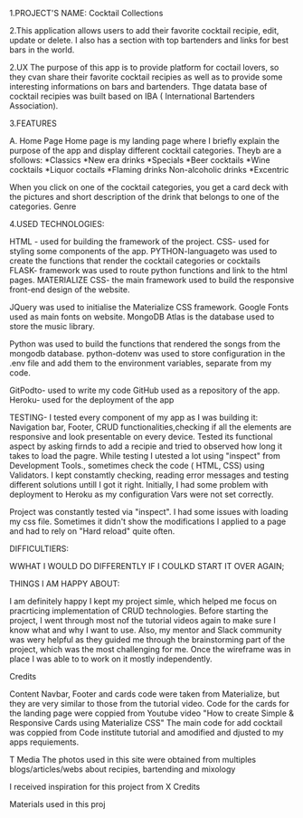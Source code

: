 1.PROJECT'S NAME: Cocktail Collections

2.This application allows users to add their favorite cocktail recipie, edit, update or delete. 
I also has a section with top bartenders and links for best bars in the world.

2.UX
The purpose of this app is to  provide platform for coctail lovers, so they cvan share 
their favorite cocktail recipies as well as to provide some interesting informations on bars and bartenders. 
Thge datata base of cocktail recipies was built based on IBA ( International Bartenders Association).

3.FEATURES

A. Home Page
Home page is my landing page where I briefly explain the purpose of the app and display  different cocktail categories. 
Theyb are a sfollows:
    *Classics
    *New era drinks
    *Specials
    *Beer cocktails
    *Wine cocktails
    *Liquor coctails
    *Flaming drinks
    Non-alcoholic drinks
    *Excentric

When you click on one of the cocktail categories, you get a card deck with the pictures and short description 
of the drink that belongs to one of the categories.
Genre

4.USED TECHNOLOGIES:

HTML - used for building the framework of the project.
CSS- used for styling some components of the app.
PYTHON-languageto was used to create the functions that render the cocktail categories or cocktails  
FLASK- framework was used to route python functions and link to the html pages.
MATERIALIZE CSS- the main framework used to build the responsive front-end design of the website.

JQuery was used to initialise the Materialize CSS framework.
Google Fonts used as main fonts on website.
MongoDB Atlas is the database used to store the music library.

Python was used to build the functions that rendered the songs from the mongodb database.
python-dotenv was used to store configuration in the .env file and add them to the environment variables, separate from my code.

GitPodto- used to write my code
GitHub used as a repository of the app.
Heroku- used for the deployment of the app

TESTING- I tested every component of my app as I was building it: Navigation bar, Footer, CRUD functionalities,checking if all the elements are responsive 
and look presentable on every device. Tested its functional aspect by asking firnds to add a recipie and tried to observed how long it takes to load the pagre.
While testing I utested a lot using "inspect" from  Development Tools., sometimes check the code ( HTML, CSS) using Validators.
I kept constamtly checking, reading error messages and testing different solutions untill I got it right. Initially, I had some problem with deployment 
to Heroku as my configuration Vars were not set correctly.

Project was constantly tested via "inspect". I had some issues with loading my css file. Sometimes it didn't show the modifications I applied to a page and 
had to rely on "Hard reload" quite often. 

DIFFICULTIERS:





WWHAT I WOULD DO DIFFERENTLY IF I COULKD START IT OVER AGAIN;



THINGS I AM HAPPY ABOUT:

I am definitely happy I kept my project simle, which helped me focus on pracrticing implementation of CRUD technologies. Before starting the project, I went through 
most nof the tutorial videos again to make sure I know what and why I want to use. Also, my mentor and Slack community was wery helpful as they guided me through 
the brainstorming part of the project, which was the most challenging for me. Once the wireframe was in place I was able to to work on it mostly independently.





Credits

Content
Navbar, Footer and cards code were taken from Materialize, but they are very similar to those from the tutorial video.
Code for the cards for the landing page were coppied from Youtube video "How to create Simple & Responsive Cards using Materialize CSS"
The main code for add cocktail was coppied from Code institute tutorial and amodified and djusted to my apps requiements.

T
Media
The photos used in this site were obtained from multiples blogs/articles/webs about recipies, bartending and mixology


I received inspiration for this project from X
Credits
 
 Materials used in this proj


